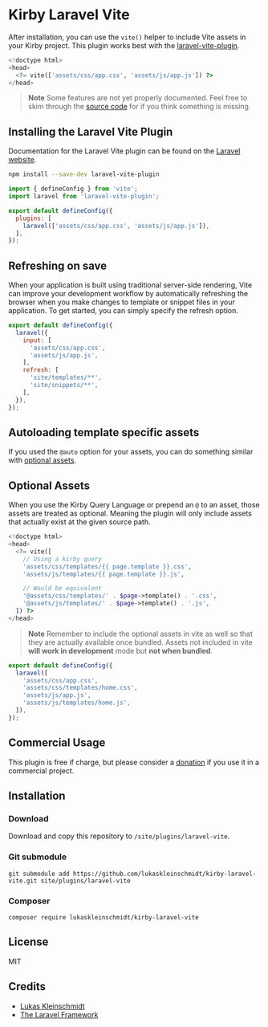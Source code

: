 # Kirby Laravel Vite
After installation, you can use the `vite()` helper to include Vite assets in your Kirby project.
This plugin works best with the [laravel-vite-plugin](https://github.com/laravel/vite-plugin).

```php
<!doctype html>
<head>
  <?= vite(['assets/css/app.css', 'assets/js/app.js']) ?>
</head>
```

> **Note**
> Some features are not yet properly documented. Feel free to skim through the [source code](https://github.com/lukaskleinschmidt/kirby-laravel-vite/blob/main/Vite.php) for if you think something is missing.

## Installing the Laravel Vite Plugin
Documentation for the Laravel Vite plugin can be found on the [Laravel website](https://laravel.com/docs/vite).

```bash
npm install --save-dev laravel-vite-plugin
```

```js
import { defineConfig } from 'vite';
import laravel from 'laravel-vite-plugin';

export default defineConfig({
  plugins: [
    laravel(['assets/css/app.css', 'assets/js/app.js']),
  ],
});
```

## Refreshing on save
When your application is built using traditional server-side rendering, Vite can improve your development workflow by automatically refreshing the browser when you make changes to template or snippet files in your application. To get started, you can simply specify the refresh option.

```js
export default defineConfig({
  laravel({
    input: [
      'assets/css/app.css',
      'assets/js/app.js',
    ],
    refresh: [
      'site/templates/**',
      'site/snippets/**',
    ],
  }),
});
```

## Autoloading template specific assets
If you used the `@auto` option for your assets, you can do something similar with [optional assets](#optional-assets).

## Optional Assets
When you use the Kirby Query Language or prepend an `@` to an asset, those assets are treated as optional.
Meaning the plugin will only include assets that actually exist at the given source path.

```php
<!doctype html>
<head>
  <?= vite([
    // Using a kirby query
    'assets/css/templates/{{ page.template }}.css',
    'assets/js/templates/{{ page.template }}.js',

    // Would be equivalent
    '@assets/css/templates/' . $page->template() . '.css',
    '@assets/js/templates/' . $page->template() . '.js',
  ]) ?>
</head>
```

> **Note**
> Remember to include the optional assets in vite as well so that they are actually available once bundled.
> Assets not included in vite **will work in development** mode but **not when bundled**.

```js
export default defineConfig({
  laravel([
    'assets/css/app.css',
    'assets/css/templates/home.css',
    'assets/js/app.js',
    'assets/js/templates/home.js',
  ]),
});
```

## Commercial Usage
This plugin is free if charge, but please consider a [donation](https://www.paypal.me/lukaskleinschmidt/5EUR) if you use it in a commercial project.

## Installation

### Download
Download and copy this repository to `/site/plugins/laravel-vite`.

### Git submodule
```
git submodule add https://github.com/lukaskleinschmidt/kirby-laravel-vite.git site/plugins/laravel-vite
```

### Composer
```
composer require lukaskleinschmidt/kirby-laravel-vite
```

## License
MIT

## Credits
- [Lukas Kleinschmidt](https://github.com/lukaskleinschmidt)
- [The Laravel Framework](https://github.com/laravel)

